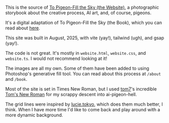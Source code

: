 
This is the source of [To Pigeon-Fill the Sky (the Website)](https://pigeons.duncanpetrie.com), a photographic storybook about the creative process, AI art, and, of course, pigeons.

It's a digital adaptation of To Pigeon-Fill the Sky (the Book), which you can read about [here](https://pigeons.duncanpetrie.com/book).

This site was built in August, 2025, with vite (yay!), tailwind (ugh), and gsap (yay!).

The code is not great. It's mostly in `website.html`, `website.css`, and `website.ts`. I would not recommend looking at it!

The images are all my own. Some of them have been added to using Photoshop's generative fill tool. You can read about this process at `/about` and `/book`.

Most of the site is set in Times New Roman, but I used [tom7](http://tom7.org/)'s incredible [Tom's New Roman](http://fonts.tom7.com/fonts93.html) for my scrappy descent into ai-pigeon-hell.

The grid lines were inspired by [lucie.tokyo](https://lucie.tokyo), which does them much better, I think. When I have more time I'd like to come back and play around with a more dynamic background.